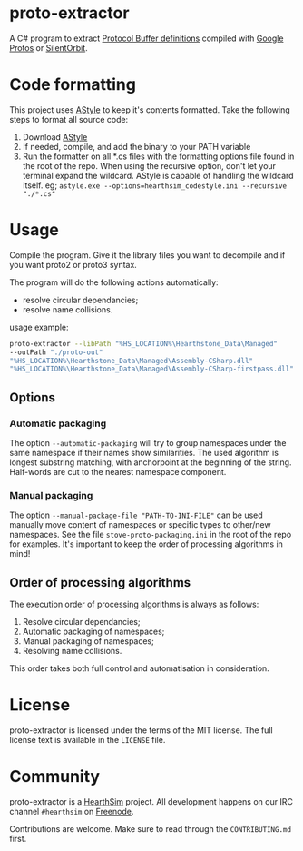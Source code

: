 # proto-extractor

A C# program to extract [Protocol Buffer definitions](https://developers.google.com/protocol-buffers/)
compiled with [Google Protos](https://github.com/google/protobuf)
or [SilentOrbit](https://silentorbit.com/protobuf/).


# Code formatting

This project uses [AStyle](http://astyle.sourceforge.net/) to keep it's contents formatted.
Take the following steps to format all source code:

1. Download [AStyle](http://astyle.sourceforge.net/)
2. If needed, compile, and add the binary to your PATH variable
3. Run the formatter on all \*.cs files with the formatting options file found in the root of the repo.
When using the recursive option, don't let your terminal expand the wildcard. 
AStyle is capable of handling the wildcard itself.
eg; ```astyle.exe --options=hearthsim_codestyle.ini --recursive "./*.cs"```

# Usage

Compile the program.
Give it the library files you want to decompile and if you want proto2 or proto3 syntax.

The program will do the following actions automatically:

* resolve circular dependancies;
* resolve name collisions.

usage example: 
```bash
proto-extractor --libPath "%HS_LOCATION%\Hearthstone_Data\Managed" 
--outPath "./proto-out" 
"%HS_LOCATION%\Hearthstone_Data\Managed\Assembly-CSharp.dll" 
"%HS_LOCATION%\Hearthstone_Data\Managed\Assembly-CSharp-firstpass.dll" 
```

## Options

### Automatic packaging

The option `--automatic-packaging` will try to group namespaces under the same namespace if their names show similarities. The used algorithm is longest substring matching, with anchorpoint at the beginning of the string. Half-words are cut to the nearest namespace component.

### Manual packaging

The option `--manual-package-file "PATH-TO-INI-FILE"` can be used manually move content of namespaces or specific types to other/new namespaces. See the file `stove-proto-packaging.ini` in the root of the repo for examples. It's important to keep the order of processing algorithms in mind!

## Order of processing algorithms

The execution order of processing algorithms is always as follows:

1. Resolve circular dependancies;
2. Automatic packaging of namespaces;
3. Manual packaging of namespaces;
4. Resolving name collisions.

This order takes both full control and automatisation in consideration.

# License

proto-extractor is licensed under the terms of the MIT license.
The full license text is available in the `LICENSE` file.


# Community

proto-extractor is a [HearthSim](http://hearthsim.info) project. All development
happens on our IRC channel `#hearthsim` on [Freenode](https://freenode.net).

Contributions are welcome. Make sure to read through the `CONTRIBUTING.md` first.

